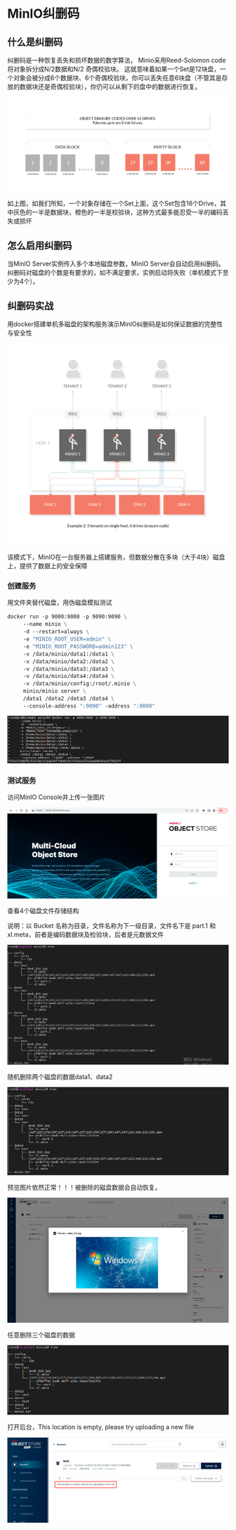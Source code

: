 # MinIO纠删码

## 什么是纠删码

纠删码是一种恢复丢失和损坏数据的数学算法， Minio采用Reed-Solomon code将对象拆分成N/2数据和N/2 奇偶校验块。 这就意味着如果一个Set是12块盘，一个对象会被分成6个数据块、6个奇偶校验块，你可以丢失任意6块盘（不管其是存放的数据块还是奇偶校验块），你仍可以从剩下的盘中的数据进行恢复。

![微信图片_20221214155648](../../server/minio/images/微信图片_20221214155648.png)

如上图，如我们所知，一个对象存储在一个Set上面，这个Set包含16个Drive，其中灰色的一半是数据块，橙色的一半是校验块，这种方式最多能忍受一半的编码丢失或损坏

## 怎么启用纠删码

当MinIO Server实例传入多个本地磁盘参数，MinIO Server会自动启用纠删码。纠删码对磁盘的个数是有要求的，如不满足要求，实例启动将失败（单机模式下至少为4个）。

## 纠删码实战

用docker搭建单机多磁盘的架构服务演示MinIO纠删码是如何保证数据的完整性与安全性

![微信图片_20221214132747](../../server/minio/images/微信图片_20221214132747.png)

该模式下，MinIO在一台服务器上搭建服务，但数据分散在多块（大于4块）磁盘上，提供了数据上的安全保障

### 创建服务

用文件夹替代磁盘，用伪磁盘模拟测试

```dockerfile
docker run -p 9000:9000 -p 9090:9090 \
     --name minio \
     -d --restart=always \
     -e "MINIO_ROOT_USER=admin" \
     -e "MINIO_ROOT_PASSWORD=admin123" \
     -v /data/minio/data1:/data1 \
     -v /data/minio/data2:/data2 \
     -v /data/minio/data3:/data3 \
     -v /data/minio/data4:/data4 \
     -v /data/minio/config:/root/.minio \
     minio/minio server \
     /data1 /data2 /data3 /data4 \
     --console-address ":9090" -address ":9000"
```

![运行以上脚本图](../../server/minio/images/微信图片_20221213163702.png)

### 测试服务

访问MinIO Console并上传一张图片

![Console](../../server/minio/images/微信图片_20221213164009.png)

查看4个磁盘文件存储结构

说明：以 Bucket 名称为目录，文件名称为下一级目录，文件名下是 part.1 和 xl.meta，前者是编码数据块及检验块，后者是元数据文件

![tree](../../server/minio/images/微信图片_20221213165100.png)

随机删除两个磁盘的数据data1、data2

![tree](../../server/minio/images/微信图片_20221213165353.png)

预览图片依然正常！！！被删除的磁盘数据会自动恢复。

![pic](../../server/minio/images/微信图片_20221214100408.png)

任意删除三个磁盘的数据

![pic](../../server/minio/images/微信图片_20221214105433.png)

打开后台，This location is empty, please try uploading a new file

![pic](../../server/minio/images/微信图片_20221214105630.png)